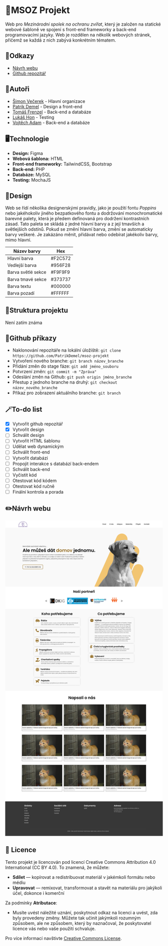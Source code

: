 # 🐶MSOZ Projekt
Web pro *Mezinárodní spolek na ochranu zvířat*, který je založen na statické webové šabloně ve spojení s front-end frameworky a back-end programovacími jazyky. Web je rozdělen na několik webových stránek, přičemž se každá z nich zabývá konkrétním tématem.

## 🔗Odkazy
- [Návrh webu](https://www.figma.com/design/bxKK2rhCT6wSE6QmGeZzlg/MSOZ-projekt?node-id=0-1&t=oagfGmnpwcROjhsw-1)
- [Github repozitář](https://github.com/PatrikDemel/msoz-projekt)

## 📝Autoři
- [Šimon Večerek](https://github.com/SajmonV) - Hlavní organizace
- [Patrik Demel](https://github.com/PatrikDemel) - Design a front-end
- [Tomáš Frenzel](https://github.com/TomasFrenzel) - Back-end a databáze
- [Lukáš Hon](https://github.com/LukasHon) - Testing
- [Vojtěch Adam](https://github.com/HelloItsMeAdm) - Back-end a databáze

## 🖥️Technologie
- **Design:** Figma
- **Webová šablona:** HTML
- **Front-end frameworky:** TailwindCSS, Bootstrap
- **Back-end:** PHP
- **Databáze:** MySQL
- **Testing:** MochaJS

## 🎨Design
Web se řídí několika designerskými pravidly, jako je použití fontu *Poppins* nebo jakéhokoliv jiného bezpatkového fontu a dodržování monochromatické barevné palety, která je předem definovaná pro dodržení kontrastních zásad. Tato paleta se skládá z jedné hlavní barvy a z její tmavších a světlejších odstínů. Pokud se změní hlavní barva, změní se automaticky barvy veškeré. Je zakázáno měnit, přidávat nebo odebírat jakékoliv barvy, mimo hlavní.

| Název barvy      | Hex      |
|------------------|----------|
| Hlavní barva     | #F2C572  |
| Vedlejší barva   | #956F28  |
| Barva světlé sekce | #F9F9F9  |
| Barva tmavé sekce | #373737  |
| Barva textu      | #000000  |
| Barva pozadí     | #FFFFFF  |

## 📜Struktura projektu
Není zatím známa

## 📱Github příkazy 
- Naklonování repozitáře na lokální úložiště: `git clone https://github.com/PatrikDemel/msoz-projekt`
- Vytvoření nového branche: `git branch název_branche`
- Přidání změn do stage fáze: `git add jméno_souboru`
- Potvrzení změn: `git commit -m "Zpráva"`
- Odeslání změn na Github: `git push origin jméno_branche`
- Přestup z jednoho branche na druhý: `git checkout název_nového_branche`
- Příkaz pro zobrazení aktuálního branche: `git branch`

## 🪄To-do list
- [x]  Vytvořit github repozitář
- [x]  Vytvořit design
- [ ]  Schválit design
- [ ]  Vytvořit HTML šablonu
- [ ]  Udělat web dynamickým
- [ ]  Schválit front-end
- [ ]  Vytvořit databázi
- [ ]  Propojit interakce s databází back-endem
- [ ]  Schválit back-end
- [ ]  Vyčistit kód
- [ ]  Otestovat kód kódem
- [ ]  Otestovat kód ručně
- [ ]  Finální kontrola a porada

## ✏️Návrh webu
![Návrh webu](https://raw.githubusercontent.com/PatrikDemel/msoz-projekt/main/preview.png)

## 📄 Licence
Tento projekt je licencován pod licencí Creative Commons Attribution 4.0 International (CC BY 4.0). To znamená, že můžete:
- **Sdílet** — kopírovat a redistribuovat materiál v jakémkoli formátu nebo médiu
- **Upravovat** — remixovat, transformovat a stavět na materiálu pro jakýkoli účel, dokonce i komerční

Za podmínky **Atributace**:
- Musíte uvést náležité uznání, poskytnout odkaz na licenci a uvést, zda byly provedeny změny. Můžete tak učinit jakýmkoli rozumným způsobem, ale ne způsobem, který by naznačoval, že poskytovatel licence vás nebo vaše použití schvaluje.

Pro více informací navštivte [Creative Commons License](https://creativecommons.org/licenses/by/4.0/).
